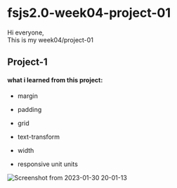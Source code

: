 # fsjs2.0-week04-project-01  

Hi everyone,  
This is my week04/project-01

## Project-1

#### what i learned from this project:
- margin

- padding

- grid

- text-transform

- width

- responsive unit units  



![Screenshot from 2023-01-30 20-01-13](https://user-images.githubusercontent.com/119164102/215506484-4c556803-172f-46b5-82fe-e224fc317174.png)

